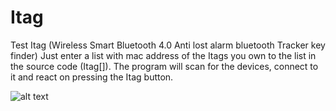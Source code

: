 # Itag
Test Itag (Wireless Smart Bluetooth 4.0 Anti lost alarm bluetooth Tracker key finder)
Just enter a list with mac address of the Itags you own to the list in the source code (Itag[]).
The program will scan for the devices, connect to it and react on pressing the Itag button.

![alt text](https://github.com/[Edzelf]/[Itag]/itag.jpg?raw=true)
